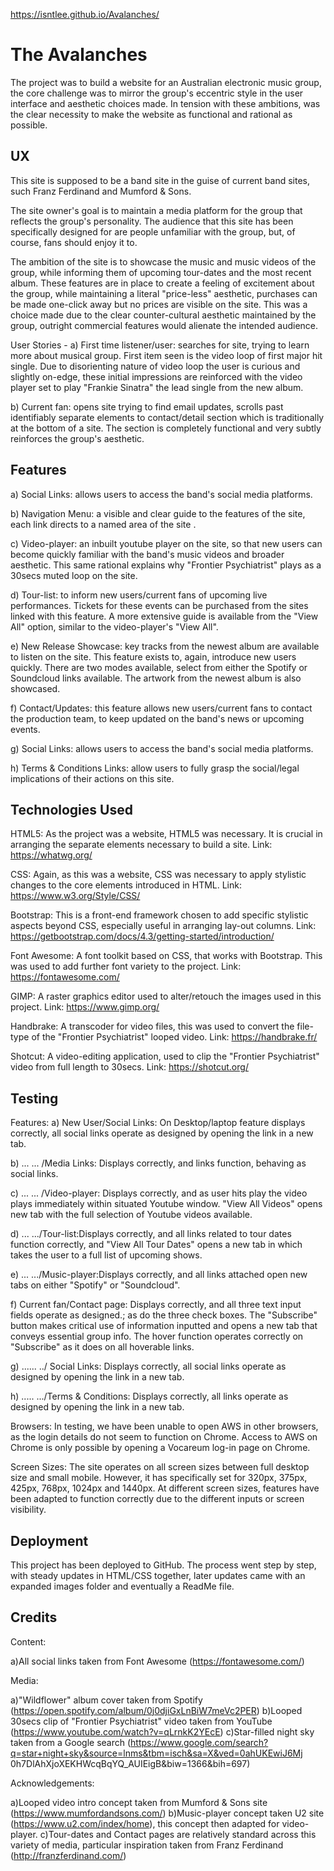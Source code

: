 https://isntlee.github.io/Avalanches/

# **The Avalanches**

The project was to build a website for an Australian electronic music group, the core challenge was to mirror the group's
eccentric style in the user interface and aesthetic choices made.
In tension with these ambitions, was the clear necessity to make the website as functional and rational as possible.



## **UX**

This site is supposed to be a band site in the guise of current band sites, such Franz Ferdinand and Mumford & Sons.

The site owner's goal is to maintain a media platform for the group that reflects the group's personality. The audience
that this site has been specifically designed for are people unfamiliar with the group, but, of course, fans should enjoy it to.

The ambition of the site is to showcase the music and music videos of the group, while informing them of upcoming tour-dates
and the most recent album. These features are in place to create a feeling of excitement about the group, while maintaining a literal
"price-less" aesthetic, purchases can be made one-click away but no prices are visible on the site. This was a choice made due to the
clear counter-cultural aesthetic maintained by the group, outright commercial features would alienate the intended audience.

User Stories -
a) First time listener/user:  searches for site, trying to learn more about musical group. First item seen is the video loop of first
major hit single. Due to disorienting nature of video loop the user is curious and slightly on-edge, these initial impressions are
reinforced with the video player set to play "Frankie Sinatra" the lead single from the new album.

b) Current fan: opens site trying to find email updates, scrolls past identifiably separate elements to contact/detail section which
is traditionally at the bottom of a site. The section is completely functional and very subtly reinforces the group's aesthetic.



## **Features**

a) Social Links: allows users to access the band's social media platforms.

b) Navigation Menu: a visible and clear guide to the features of the site, each link directs to a named area of the site .

c) Video-player: an inbuilt youtube player on the site, so that new users can become quickly familiar with the band's music videos and broader aesthetic.
This same rational explains why "Frontier Psychiatrist" plays as a  30secs muted loop on the site.

d) Tour-list: to inform new users/current fans of upcoming live performances. Tickets for these events can be purchased from the sites linked with this feature.
A more extensive guide is available from the "View All" option, similar to the video-player's "View All".

e) New Release Showcase: key tracks from the newest album are available to listen on the site. This feature exists to, again, introduce new users quickly. There
are two modes available, select from either the Spotify or Soundcloud links available. The artwork from the newest album is also showcased.

f) Contact/Updates: this feature allows new users/current fans to contact the production team, to keep updated on the band's news or upcoming events.

g) Social Links: allows users to access the band's social media platforms.

h) Terms & Conditions Links: allow users to fully grasp the social/legal implications of their actions on this site.



## **Technologies Used**

HTML5:  As the project was a website, HTML5 was necessary. It is crucial in arranging the separate elements necessary to build a site.
Link: https://whatwg.org/

CSS: Again, as this was a website, CSS was necessary to apply stylistic changes to the core elements introduced in HTML.
Link: https://www.w3.org/Style/CSS/

Bootstrap: This is a front-end framework chosen to add specific stylistic aspects beyond CSS, especially useful in arranging lay-out columns.
Link: https://getbootstrap.com/docs/4.3/getting-started/introduction/

Font Awesome: A font toolkit based on CSS, that works with Bootstrap. This was used to add further font variety to the project.
Link: https://fontawesome.com/

GIMP: A raster graphics editor used to alter/retouch the images used in this project.
Link: https://www.gimp.org/

Handbrake: A transcoder for video files, this was used to convert the file-type of the "Frontier Psychiatrist" looped video.
Link: https://handbrake.fr/

Shotcut: A video-editing application, used to clip the "Frontier Psychiatrist" video from full length to 30secs.
Link: https://shotcut.org/



## **Testing**

Features:
a) New User/Social Links: On Desktop/laptop feature displays correctly, all social links operate as designed by opening the link in a new tab.

b) ... ... /Media Links: Displays correctly, and links function, behaving as social links.

c) ... ... /Video-player: Displays correctly, and as user hits play the video plays immediately within situated Youtube window.
"View All Videos" opens new tab with the full selection of Youtube videos available.

d) ... .../Tour-list:Displays correctly, and all links related to tour dates function correctly, and "View All Tour Dates" opens a new tab in
which takes the user to a full list of upcoming shows.

e) ... .../Music-player:Displays correctly, and all links attached open new tabs on either "Spotify" or "Soundcloud".

f) Current fan/Contact page: Displays correctly, and all three text input fields operate as designed.; as do the three check boxes. The "Subscribe"
button makes critical use of information inputted and opens a new tab that conveys essential group info. The hover function operates correctly on
"Subscribe" as it does on all hoverable links.

g) ...... ../ Social Links: Displays correctly, all social links operate as designed by opening the link in a new tab.

h) ..... .../Terms & Conditions: Displays correctly, all links operate as designed by opening the link in a new tab.


Browsers:
In testing, we have been unable to open AWS in other browsers, as the login details do not seem to function on Chrome. Access to AWS on Chrome is only
possible by opening a Vocareum log-in page on Chrome.


Screen Sizes:
The site operates on all screen sizes between full desktop size and small mobile. However, it has specifically set for 320px, 375px, 425px, 768px, 1024px
and 1440px. At different screen sizes, features have been adapted to function correctly due to the different inputs or screen visibility.



## **Deployment**
This project has been deployed to GitHub. The process went step by step, with steady updates in HTML/CSS together, later updates came with an
expanded images folder and eventually a ReadMe file.



## **Credits**

Content:

a)All social links taken from Font Awesome  (https://fontawesome.com/)

Media:

a)"Wildflower" album cover taken from Spotify (https://open.spotify.com/album/0j0djiGxLnBiW7meVc2PER)
b)Looped 30secs clip of "Frontier Psychiatrist" video taken from YouTube (https://www.youtube.com/watch?v=qLrnkK2YEcE)
c)Star-filled night sky taken from a Google search (https://www.google.com/search?q=star+night+sky&source=lnms&tbm=isch&sa=X&ved=0ahUKEwiJ6Mj
0h7DlAhXjoXEKHWcqBqYQ_AUIEigB&biw=1366&bih=697)

Acknowledgements:

a)Looped video intro concept taken from Mumford & Sons site (https://www.mumfordandsons.com/)
b)Music-player concept taken U2 site (https://www.u2.com/index/home), this concept then adapted for video-player.
c)Tour-dates and Contact pages are relatively standard across this variety of media, particular inspiration taken from Franz Ferdinand
(http://franzferdinand.com/)
